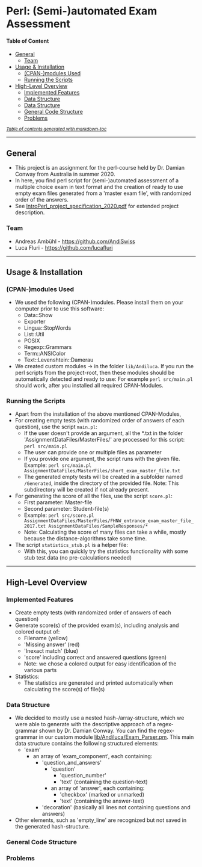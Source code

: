 # Perl: (Semi-)automated Exam Assessment

#### Table of Content
- [General](#general)
  - [Team](#team)
- [Usage & Installation](#usage--installation)
  - [(CPAN-)modules Used](#-cpan-modules-used)
  - [Running the Scripts](#running-the-scripts)
- [High-Level Overview](#high-level-overview)
  - [Implemented Features](#implemented-features)
  - [Data Structure](#data-structure)
  - [Data Structure](#data-structure)
  - [General Code Structure](#general-code-structure)
  - [Problems](#problems)

<small><i><a href='http://ecotrust-canada.github.io/markdown-toc/'>Table of contents 
generated with markdown-toc</a></i></small>


---
## General
- This project is an assignment for the perl-course held by Dr. Damian Conway from 
  Australia in summer 2020.
- In here, you find perl script for (semi-)automated assessment of a multiple choice 
  exam in text format and the creation of ready to use empty exam files generated from a 
  'master exam file', with randomized order of the answers.
- See [IntroPerl_project_specification_2020.pdf](IntroPerl_project_specification_2020.pdf) 
  for extended project description.

### Team
- Andreas Ambühl - https://github.com/AndiSwiss
- Luca Fluri - https://github.com/lucafluri


---
## Usage & Installation

### (CPAN-)modules Used
- We used the following (CPAN-)modules. Please install them on your computer prior to 
  use this software:
  - Data::Show
  - Exporter
  - Lingua::StopWords
  - List::Util
  - POSIX
  - Regexp::Grammars
  - Term::ANSIColor
  - Text::Levenshtein::Damerau
- We created custom modules -> in the folder `lib/Andiluca`. If you run the perl scripts 
  from the project-root, then these modules should be automatically detected and ready to 
  use: For example `perl src/main.pl` should work, after you installed all required 
  CPAN-Modules.

### Running the Scripts
- Apart from the installation of the above mentioned CPAN-Modules, 
- For creating empty tests (with randomized order of answers of each question), use the 
  script `main.pl`:
  - If the user doesn't provide an argument, all the *.txt in the folder 
    'AssignmentDataFiles/MasterFiles/' are processed for this script: `perl src/main.pl`
  - The user can provide one or multiple files as parameter 
  - If you provide one argument, the script runs with the given file. Example: 
  `perl src/main.pl AssignmentDataFiles/MasterFiles/short_exam_master_file.txt`
  - The generated empty tests will be created in a subfolder named `/Generated`, 
    inside the directory of the provided file. Note: This subdirectory will be created if 
    not already present.
- For generating the score of all the files, use the script `score.pl`:
  - First parameter: Master-file
  - Second parameter: Student-file(s)
  - Example: `perl src/score.pl AssignmentDataFiles/MasterFiles/FHNW_entrance_exam_master_file_2017.txt AssignmentDataFiles/SampleResponses/*`
  - Note: Calculating the score of many files can take a while, mostly because the 
    distance-algorithms take some time.
- The script `statistics_stub.pl` is a helper file:
  - With this, you can quickly try the statistics functionality with some stub test 
    data (no pre-calculations needed)


---

## High-Level Overview

### Implemented Features
- Create empty tests (with randomized order of answers of each question)
- Generate score(s) of the provided exam(s), including analysis and colored output of:
  - Filename (yellow)
  - 'Missing answer' (red)
  - 'Inexact match' (blue)
  - 'score' including correct and answered questions (green)
  - Note: we chose a colored output for easy identification of the various parts
- Statistics:
  - The statistics are generated and printed automatically when calculating the score(s) 
    of file(s) 

### Data Structure
- We decided to mostly use a nested hash-/array-structure, which we were able to generate 
  with the descriptive approach of a regex-grammar shown by Dr. Damian Conway. You can find 
  the regex-grammar in our custom module [lib/Andiluca/Exam_Parser.pm](lib/Andiluca/Exam_Parser.pm). 
  This main data structure contains the following structured elements:
  - 'exam'
    - an array of 'exam_component', each containing:
      - 'question_and_answers'
        - 'question'
          - 'question_number'
          - 'text' (containing the question-text)
        - an array of 'answer', each containing:
          - 'checkbox' (marked or unmarked)
          - 'text' (containing the answer-text)
      - 'decoration' (basically all lines not containing questions and answers)
- Other elements, such as 'empty_line' are recognized but not saved in the generated 
  hash-structure.
   

### General Code Structure


### Problems

